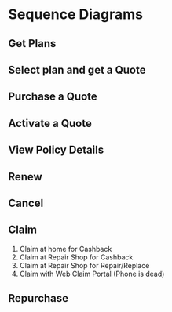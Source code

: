 # Sequence Diagrams

## Get Plans

## Select plan and get a Quote

## Purchase a Quote

## Activate a Quote

## View Policy Details

## Renew

## Cancel

## Claim

1. Claim at home for Cashback
2. Claim at Repair Shop for Cashback
3. Claim at Repair Shop for Repair/Replace
4. Claim with Web Claim Portal (Phone is dead)

## Repurchase
